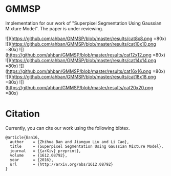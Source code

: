 # GMMSP

Implementation for our work of "Superpixel Segmentation Using Gaussian Mixture Model". The paper is under reviewing.

![](https://github.com/ahban/GMMSP/blob/master/results/cat8x8.png =80x)
![](https://github.com/ahban/GMMSP/blob/master/results/cat10x10.png =80x)
![](https://github.com/ahban/GMMSP/blob/master/results/cat12x12.png =80x)
![](https://github.com/ahban/GMMSP/blob/master/results/cat14x14.png =80x)
![](https://github.com/ahban/GMMSP/blob/master/results/cat16x16.png =80x)
![](https://github.com/ahban/GMMSP/blob/master/results/cat18x18.png =80x)
![](https://github.com/ahban/GMMSP/blob/master/results/cat20x20.png =80x)



# Citation

Currently, you can cite our work using the following bibtex. 

```
@article{Ban16,
  author    = {Zhihua Ban and Jianguo Liu and Li Cao},
  title     = {Superpixel Segmentation Using Gaussian Mixture Model},
  journal   = {{arXiv} preprint},
  volume    = {1612.08792},
  year      = {2016},
  url       = {http://arxiv.org/abs/1612.08792}
}
```

